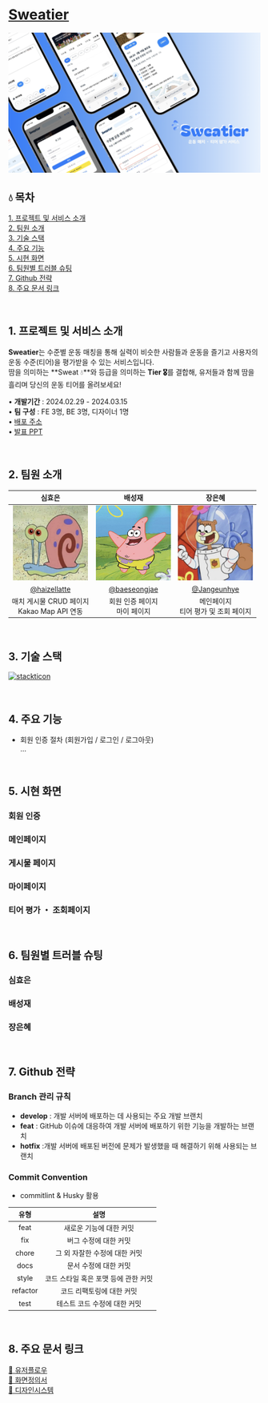 # [Sweatier](https://sweatier-client.vercel.app/)

![alt text](readme.asset/banner.png)

## 💧 목차

[1. 프로젝트 및 서비스 소개](https://github.com/team-sweatier/sweatier-client?tab=readme-ov-file#1-%ED%94%84%EB%A1%9C%EC%A0%9D%ED%8A%B8-%EB%B0%8F-%EC%84%9C%EB%B9%84%EC%8A%A4-%EC%86%8C%EA%B0%9C)  
[2. 팀원 소개](https://github.com/team-sweatier/sweatier-client?tab=readme-ov-file#2-%ED%8C%80%EC%9B%90-%EC%86%8C%EA%B0%9C)  
[3. 기술 스택](https://github.com/team-sweatier/sweatier-client?tab=readme-ov-file#3-%EA%B8%B0%EC%88%A0-%EC%8A%A4%ED%83%9D)  
[4. 주요 기능](https://github.com/team-sweatier/sweatier-client?tab=readme-ov-file#4-%EC%A3%BC%EC%9A%94-%EA%B8%B0%EB%8A%A5)  
[5. 시현 화면](https://github.com/team-sweatier/sweatier-client?tab=readme-ov-file#5-%EC%8B%9C%ED%98%84-%ED%99%94%EB%A9%B4)  
[6. 팀원별 트러블 슈팅](https://github.com/team-sweatier/sweatier-client?tab=readme-ov-file#6-%ED%8C%80%EC%9B%90%EB%B3%84-%ED%8A%B8%EB%9F%AC%EB%B8%94-%EC%8A%88%ED%8C%85)  
[7. Github 전략](https://github.com/team-sweatier/sweatier-client?tab=readme-ov-file#7-github-%EC%A0%84%EB%9E%B5)  
[8. 주요 문서 링크](https://github.com/team-sweatier/sweatier-client?tab=readme-ov-file#8-%EC%A3%BC%EC%9A%94-%EB%AC%B8%EC%84%9C-%EB%A7%81%ED%81%ACs)

<br />

## 1. 프로젝트 및 서비스 소개

**Sweatier**는 수준별 운동 매칭을 통해 실력이 비슷한 사람들과 운동을 즐기고 사용자의 운동 수준(티어)을 평가받을 수 있는 서비스입니다.  
땀을 의미하는 **Sweat 💧**와 등급을 의미하는 **Tier 🎖️**를 결합해, 유저들과 함께 땀을 흘리며 당신의 운동 티어를 올려보세요!

• **개발기간** : 2024.02.29 - 2024.03.15  
• **팀 구성** : FE 3명, BE 3명, 디자이너 1명  
• [배포 주소](https://sweatier-client.vercel.app/)  
• [발표 PPT](https://www.canva.com/design/DAF_eGLYB6Y/ov4cFLs5zKZktzLgKcqvKg/edit?utm_content=DAF_eGLYB6Y&utm_campaign=designshare&utm_medium=link2&utm_source=sharebutton)

<br />

## 2. 팀원 소개

|                              심효은                              |                            배성재                             |                            장은혜                             |
| :--------------------------------------------------------------: | :-----------------------------------------------------------: | :-----------------------------------------------------------: |
| <img src="readme.asset/pingping.png" width="150" height="150" /> | <img src="readme.asset/ddung.png" width="150" height="150" /> | <img src="readme.asset/daram.png" width="150" height="150" /> |
|          [@haizellatte](https://github.com/haizellatte)          |        [@baeseongjae](https://github.com/baeseongjae)         |         [@Jangeunhye](https://github.com/Jangeunhye)          |
|         매치 게시물 CRUD 페이지 <br> Kakao Map API 연동          |               회원 인증 페이지 <br> 마이 페이지               |           메인페이지 <br> 티어 평가 및 조회 페이지            |

<br />

## 3. 기술 스택

[![stackticon](https://firebasestorage.googleapis.com/v0/b/stackticon-81399.appspot.com/o/images%2F1711104938851?alt=media&token=b813ab14-5301-4c83-8475-abe250651424)](https://github.com/msdio/stackticon)

<br />

## 4. 주요 기능

- 회원 인증 절차 (회원가입 / 로그인 / 로그아웃)  
  ...

<br />

## 5. 시현 화면

### 회원 인증

### 메인페이지

### 게시물 페이지

### 마이페이지

### 티어 평가 ・ 조회페이지

<br />

## 6. 팀원별 트러블 슈팅

### 심효은

### 배성재

### 장은혜

<br />

## 7. Github 전략

### Branch 관리 규칙

- **develop** : 개발 서버에 배포하는 데 사용되는 주요 개발 브랜치
- **feat** : GitHub 이슈에 대응하여 개발 서버에 배포하기 위한 기능을 개발하는 브랜치
- **hotfix** :개발 서버에 배포된 버전에 문제가 발생했을 때 해결하기 위해 사용되는 브랜치

### Commit Convention

- commitlint & Husky 활용

|   유형   |                 설명                 |
| :------: | :----------------------------------: |
|   feat   |       새로운 기능에 대한 커밋        |
|   fix    |        버그 수정에 대한 커밋         |
|  chore   |    그 외 자잘한 수정에 대한 커밋     |
|   docs   |        문서 수정에 대한 커밋         |
|  style   | 코드 스타일 혹은 포맷 등에 관한 커밋 |
| refactor |      코드 리팩토링에 대한 커밋       |
|   test   |     테스트 코드 수정에 대한 커밋     |

<br />

## 8. 주요 문서 링크

[🔗 유저플로우](<https://www.figma.com/file/7YYZRa9AEO4YM1jG93BwLv/UserFlow-(Community)?type=whiteboard&t=suFE8Cmnz7qvelJ2-0>)  
[🔗 화면정의서](https://www.figma.com/file/Upx7Oq28OJtC8o7W73QeCz/%ED%99%94%EB%A9%B4%EC%A0%95%EC%9D%98%EC%84%9C?type=design&node-id=0-1&mode=design&t=ruSkyqk9zO33uDmp-0)  
[🔗 디자인시스템](https://www.figma.com/file/XWbNPE3mun1oFNwXxLNvtX/%EB%94%94%EC%9E%90%EC%9D%B8%EC%8B%9C%EC%8A%A4%ED%85%9C-%EC%9E%91%EC%97%85%EC%A4%91?type=design&node-id=0%3A1&mode=design&t=d1VYzJYXhvUsrX3p-1)
